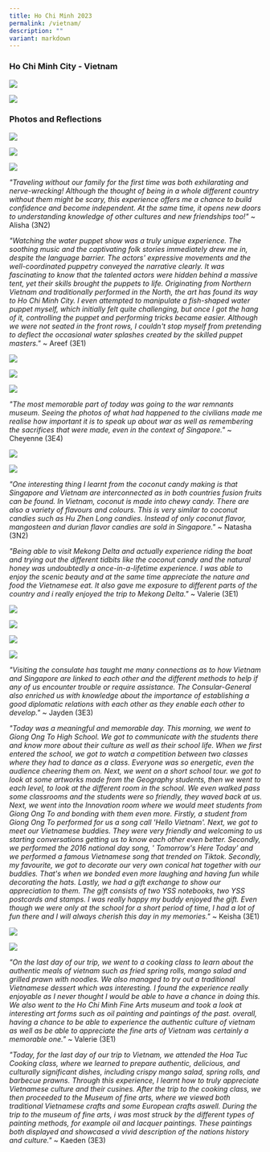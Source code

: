 ```yaml
---
title: Ho Chi Minh 2023
permalink: /vietnam/
description: ""
variant: markdown
---
```

### Ho Chi Minh City - Vietnam

![](/images/YSS%20Exp/YSS_Goes_Global/posterpg1.png)

![](/images/YSS%20Exp/YSS_Goes_Global/posterpg2.png)

### Photos and Reflections

![](/images/YSS%20Exp/YSS_Goes_Global/vietnam-3.JPG)

![](/images/YSS%20Exp/YSS_Goes_Global/vietnam-2.JPG)

![](/images/YSS%20Exp/YSS_Goes_Global/vietnam-1.JPG)

*"Traveling without our family for the first time was both exhilarating and nerve-wrecking! Although the thought of being in a whole different country without them might be scary, this experience offers me a chance to build confidence and become independent. At the same time, it opens new doors to understanding knowledge of other cultures and new friendships too!"* 
~ Alisha (3N2)

*"Watching the water puppet show was a truly unique experience. The soothing music and the captivating folk stories immediately drew me in, despite the language barrier. The actors' expressive movements and the well-coordinated puppetry conveyed the narrative clearly. It was fascinating to know that the talented actors were hidden behind a massive tent, yet their skills brought the puppets to life. Originating from Northern Vietnam and traditionally performed in the North, the art has found its way to Ho Chi Minh City. I even attempted to manipulate a fish-shaped water puppet myself, which initially felt quite challenging, but once I got the hang of it, controlling the puppet and performing tricks became easier. Although we were not seated in the front rows, I couldn't stop myself from pretending to deflect the occasional water splashes created by the skilled puppet masters."* ~ Areef (3E1)

![](/images/YSS%20Exp/YSS_Goes_Global/vietnam-6.JPG)

![](/images/YSS%20Exp/YSS_Goes_Global/vietnam-4.JPG)

![](/images/YSS%20Exp/YSS_Goes_Global/vietnam-5.JPG)

*"The most memorable part of today was going to the war remnants museum. Seeing the photos of what had happened to the civilians made me realise how important it is to speak up about war as well as remembering the sacrifices that were made, even in the context of Singapore."* ~ Cheyenne (3E4)


![](/images/YSS%20Exp/YSS_Goes_Global/vietnam-7.JPG)

![](/images/YSS%20Exp/YSS_Goes_Global/vietnam-8.JPG)

*"One interesting thing I learnt from the coconut candy making is that Singapore and Vietnam are interconnected as in both countries fusion fruits can be found. In Vietnam, coconut is made into chewy candy. There are also  a variety of flavours and colours. This is very similar to coconut candies such as Hu Zhen Long candies. Instead of only coconut flavor, mangosteen and durian flavor candies are sold in Singapore."* ~ Natasha (3N2)

*"Being able to visit Mekong Delta and actually experience riding the boat and trying out the different tidbits like the coconut candy and the natural honey was undoubtedly a once-in-a-lifetime experience. I was able to enjoy the scenic beauty and at the same time appreciate the nature and food the Vietnamese eat. It also gave me exposure to different parts of the country and i really enjoyed the trip to Mekong Delta."* ~ Valerie (3E1)

![](/images/YSS%20Exp/YSS_Goes_Global/vietnam-9.JPG)

![](/images/YSS%20Exp/YSS_Goes_Global/vietnam-10.JPG)

![](/images/YSS%20Exp/YSS_Goes_Global/vietnam-11.JPG)

![](/images/YSS%20Exp/YSS_Goes_Global/vietnam-12.JPG)

*"Visiting the consulate has taught me many connections as to how Vietnam and Singapore are linked to each other and the different methods to help if any of us encounter trouble or require assistance. The Consular-General also enriched us with knowledge about the importance of establishing a good diplomatic relations with each other as they enable each other to develop."* ~ Jayden (3E3)

*"Today was a meaningful and memorable day. This morning, we went to Giong Ong To High School. We got to communicate with the students there and know more about their culture as well as their school life. When we first entered the school, we got to watch a competition between two classes where they had to dance as a class. Everyone was so energetic, even the audience cheering them on. Next, we went on a short school tour. we got to look at some artworks made from the Geography students, then we went to each level, to look at the different room in the school. We even walked pass some classrooms and the students were so friendly, they waved  back at us. Next, we went into the Innovation room where we would meet students from Giong Ong To and bonding with them even more. Firstly, a student from Giong Ong To performed for us a song call 'Hello Vietnam'. Next, we got to meet our Vietnamese buddies. They were very friendly and welcoming to us starting conversations getting us to know each other  even better. Secondly, we performed the 2016 national day song, ' Tomorrow's Here Today' and we performed a famous Vietnamese song that trended on Tiktok. Secondly, my favourite, we got to decorate our very own conical hat together with our buddies. That's when we bonded even more laughing and having fun while decorating the hats. Lastly, we had a gift exchange to show our appreciation to them. The gift consists of two YSS notebooks, two YSS postcards and stamps. I was really happy my buddy enjoyed the gift. Even though we were only at the school for a short period of time, I had a lot of fun there and I will always cherish this day in my memories."* ~ Keisha (3E1)

![](/images/YSS%20Exp/YSS_Goes_Global/vietnam-13.JPG)

![](/images/YSS%20Exp/YSS_Goes_Global/vietnam-14.JPG)

*"On the last day of our trip, we went to a cooking class to learn about the authentic meals of vietnam such as fried spring rolls, mango salad and grilled prawn with noodles. We also managed to try out a traditional Vietnamese dessert which was interesting. I found the experience really enjoyable as I never thought I would be able to have a chance in doing this. We also went to the Ho Chi Minh Fine Arts museum and took a look at interesting art forms such as oil painting and paintings of the past. overall, having a chance to be able to experience the authentic culture of vietnam as well as be able to appreciate the fine arts of Vietnam was certainly a memorable one."* ~ Valerie (3E1)

*"Today, for the last day of our trip to Vietnam, we attended the Hoa Tuc Cooking class, where we learned to prepare authentic, delicious, and culturally significant dishes, including crispy mango salad, spring rolls, and barbecue prawns. Through this experience, I learnt how to truly appreciate Vietnamese culture and their cusines. After the trip to the cooking class, we then proceeded to the Museum of fine arts, where we viewed both traditional Vietnamese crafts and some European crafts aswell. During the trip to the museum of fine arts, i was most struck by the different types of painting methods, for example oil and lacquer paintings. These paintings both displayed and showcased  a vivid description of the nations history and culture."* ~ Kaeden (3E3)